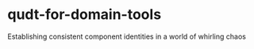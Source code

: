 qudt-for-domain-tools
=====================

Establishing consistent component identities in a world of whirling chaos
